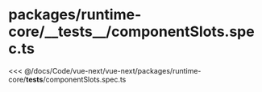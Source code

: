 # packages/runtime-core/\_\_tests\_\_/componentSlots.spec.ts

<<< @/docs/Code/vue-next/vue-next/packages/runtime-core/__tests__/componentSlots.spec.ts
